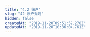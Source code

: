 ```yaml
---
title: "4.2 账户"
slug: "42-账户规则"
hidden: false
createdAt: "2019-11-20T09:51:52.278Z"
updatedAt: "2019-11-20T10:36:04.761Z"
---
```

